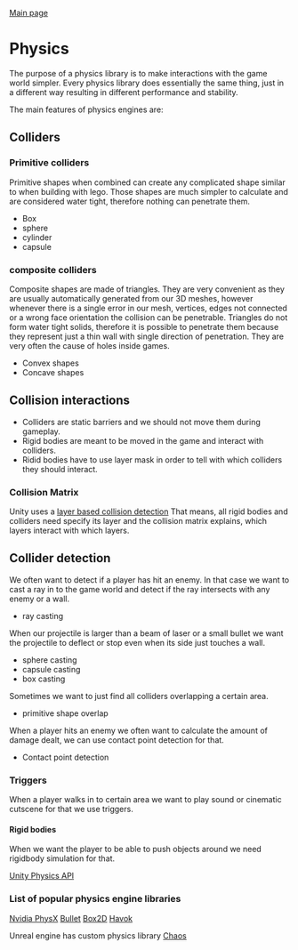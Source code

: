 [Main page](../../readme.md)

# Physics

The purpose of a physics library is to make interactions with the game world simpler.
Every physics library does essentially the same thing, just in a different way
resulting in different performance and stability.

The main features of physics engines are:  

## Colliders

### Primitive colliders

Primitive shapes when combined can create any complicated shape similar to when building with lego.
Those shapes are much simpler to calculate and are considered water tight, therefore nothing
can penetrate them.

- Box
- sphere
- cylinder
- capsule

### composite colliders    

Composite shapes are made of triangles. They are very convenient as they are usually automatically
generated from our 3D meshes, however whenever there is a single error in our mesh,
vertices, edges not connected or a wrong face orientation the collision can be penetrable.
Triangles do not form water tight solids, therefore it is possible to penetrate them 
because they represent just a thin wall with single direction of penetration.
They are very often the cause of holes inside games.

- Convex shapes    
- Concave shapes

## Collision interactions

- Colliders are static barriers and we should not move them during gameplay.
- Rigid bodies are meant to be moved in the game and interact with colliders.
- Ridid bodies have to use layer mask in order to tell with which colliders they should interact.

### Collision Matrix

Unity uses a [layer based collision detection](https://docs.unity3d.com/Manual/LayerBasedCollision.html)
That means, all rigid bodies and colliders need specify its layer
and the collision matrix explains, which layers interact with which layers.

## Collider detection

We often want to detect if a player has hit an enemy. 
In that case we want to cast a ray in to the game world and
detect if the ray intersects with any enemy or a wall.
- ray casting

When our projectile is larger than a beam of laser or a small bullet we want the projectile
to deflect or stop even when its side just touches a wall.

- sphere casting
- capsule casting
- box casting

Sometimes we want to just find all colliders overlapping a certain area.
- primitive shape overlap

When a player hits an enemy we often want to calculate the amount of damage dealt, we can
use contact point detection for that.
- Contact point detection

### Triggers

When a player walks in to certain area we want to play sound or cinematic cutscene for that
we use triggers.

#### Rigid bodies

When we want the player to be able to push objects around we need rigidbody simulation for that.

[Unity Physics API](https://docs.unity3d.com/ScriptReference/Physics.html)

### List of popular physics engine libraries

[Nvidia PhysX](https://github.com/NVIDIA-Omniverse/PhysX)
[Bullet](https://github.com/bulletphysics/bullet3)
[Box2D](https://box2d.org/)
[Havok](https://www.havok.com/)

Unreal engine has custom physics library
[Chaos](https://dev.epicgames.com/documentation/en-us/unreal-engine/chaos-physics-overview?application_version=4.27)

